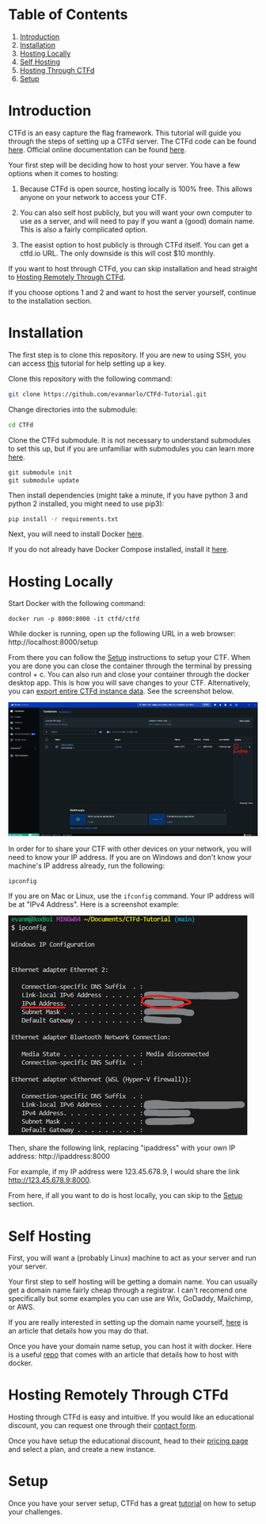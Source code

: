 # Table of Contents
1. [Introduction](#introduction)
2. [Installation](#installation)
3. [Hosting Locally](#hosting-locally)
4. [Self Hosting](#self-hosting)
5. [Hosting Through CTFd](#hosting-remotely-through-ctfd)
6. [Setup](#setup)

# Introduction

CTFd is an easy capture the flag framework. This tutorial will guide you through the steps of setting up a CTFd server. The CTFd code can be found [here](https://github.com/CTFd/CTFd). Official online documentation can be found [here](https://docs.ctfd.io).

Your first step will be deciding how to host your server. You have a few options when it comes to hosting:

1. Because CTFd is open source, hosting locally is 100% free. This allows anyone on your network to access your CTF.

2. You can also self host publicly, but you will want your own computer to use as a server, and will need to pay if you want a (good) domain name. This is also a fairly complicated option.

3. The easist option to host publicly is through CTFd itself. You can get a ctfd.io URL. The only downside is this will cost $10 monthly.

If you want to host through CTFd, you can skip installation and head straight to [Hosting Remotely Through CTFd](#hosting-remotely-through-ctfd).

If you choose options 1 and 2 and want to host the server yourself, continue to the installation section.

# Installation

The first step is to clone this repository. If you are new to using SSH, you can access [this](https://docs.github.com/en/authentication/connecting-to-github-with-ssh/managing-deploy-keys#set-up-deploy-keys) tutorial for help setting up a key.

Clone this repository with the following command:
```sh
git clone https://github.com/evanmarlo/CTFd-Tutorial.git
```
Change directories into the submodule:
```sh
cd CTFd
```
Clone the CTFd submodule. It is not necessary to understand submodules to set this up, but if you are unfamiliar with submodules you can learn more [here](https://git-scm.com/book/en/v2/Git-Tools-Submodules).
```
git submodule init
git submodule update
```
Then install dependencies (might take a minute, if you have python 3 and python 2 installed, you might need to use pip3):
```sh
pip install -r requirements.txt
```

Next, you will need to install Docker [here](https://docs.docker.com/install/).

If you do not already have Docker Compose installed, install it [here](https://docs.docker.com/compose/install/).

# Hosting Locally
Start Docker with the following command:
```
docker run -p 8000:8000 -it ctfd/ctfd
```

While docker is running, open up the following URL in a web browser:
http://localhost:8000/setup

From there you can follow the [Setup](#setup) instructions to setup your CTF. When you are done you can close the container through the terminal by pressing control + c. You can also run and close your container through the docker desktop app. This is how you will save changes to your CTF. Alternatively, you can [export entire CTFd instance data](https://docs.ctfd.io/docs/exports/ctfd-exports). See the screenshot below.

![](screenshot1.png)

In order for to share your CTF with other devices on your network, you will need to know your IP address. If you are on Windows and don't know your machine's IP address already, run the following:
```
ipconfig
```
If you are on Mac or Linux, use the ```ifconfig``` command. Your IP address will be at "IPv4 Address". Here is a screenshot example:

![](screenshot2.png)

Then, share the following link, replacing "ipaddress" with your own IP address: http://ipaddress:8000

For example, if my IP address were 123.45.678.9, I would share the link http://123.45.678.9:8000.

From here, if all you want to do is host locally, you can skip to the [Setup](#setup) section.

# Self Hosting

First, you will want a (probably Linux) machine to act as your server and run your server.

Your first step to self hosting will be getting a domain name. You can usually get a domain name fairly cheap through a registrar. I can't recomend one specifically but some examples you can use are Wix, GoDaddy, Mailchimp, or AWS.

If you are really interested in setting up the domain name yourself, [here](https://blog.technitium.com/2022/06/how-to-self-host-your-own-domain-name.html) is an article that details how you may do that.

Once you have your domain name setup, you can host it with docker. Here is a useful [repo](https://github.com/3Nigma/dsdr-setup) that comes with an article that details how to host with docker.

# Hosting Remotely Through CTFd
Hosting through CTFd is easy and intuitive. If you would like an educational discount, you can request one through their [contact form](https://ctfd.io/contact/).

Once you have setup the educational discount, head to their [pricing page](https://ctfd.io/pricing/) and select a plan, and create a new instance.

# Setup
Once you have your server setup, CTFd has a great [tutorial](https://docs.ctfd.io/tutorials/getting-started/) on how to setup your challenges.